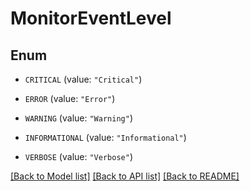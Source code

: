 # MonitorEventLevel

## Enum


* `CRITICAL` (value: `"Critical"`)

* `ERROR` (value: `"Error"`)

* `WARNING` (value: `"Warning"`)

* `INFORMATIONAL` (value: `"Informational"`)

* `VERBOSE` (value: `"Verbose"`)


[[Back to Model list]](../README.md#documentation-for-models) [[Back to API list]](../README.md#documentation-for-api-endpoints) [[Back to README]](../README.md)


